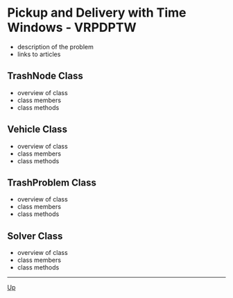 # Pickup and Delivery with Time Windows - VRPDPTW

* description of the problem
* links to articles

## TrashNode Class

* overview of class
* class members
* class methods


## Vehicle Class

* overview of class
* class members
* class methods

## TrashProblem Class

* overview of class
* class members
* class methods

## Solver Class

* overview of class
* class members
* class methods

---

[Up](./README.md)
